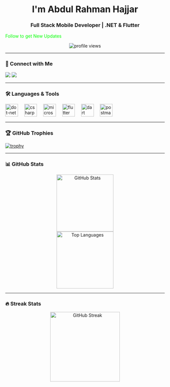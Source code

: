 <h1 align="center">I'm Abdul Rahman Hajjar</h1>

<h3 align="center">Full Stack Mobile Developer | .NET & Flutter</h3>

<p align="center">

  <span style="color: #00FF00;">Follow to get New Updates</span>

</p>

<p align="center">

  <img src="https://komarev.com/ghpvc/?username=AbuBasssam&label=Profile%20views&color=6A5ACD&style=flat-square" alt="profile views" />

</p>

---

### 📲 Connect with Me

<p align="left">
  <a href="mailto:programmerabubassam@gmail.com" style="text-decoration: none;">
    <img src="https://img.shields.io/badge/Gmail-D14836?style=flat-square&logo=gmail&logoColor=white" />
  </a>
  <a href="https://www.linkedin.com/in/abdul-rhaman-hajjar-24ab34308" target="_blank" style="text-decoration: none;">
    <img src="https://img.shields.io/badge/LinkedIn-0077B5?style=flat-square&logo=linkedin&logoColor=white" />
  </a>
 </p>

---

### 🛠 Languages & Tools

<p align="left">

 <img src="https://skillicons.dev/icons?i=dotnet" height="40" alt="dot-net logo"  />

  <img width="12" />

  <img src="https://skillicons.dev/icons?i=cs" height="40" alt="csharp logo"  />

  <img width="12" />

  <img src="https://cdn.jsdelivr.net/gh/devicons/devicon/icons/microsoftsqlserver/microsoftsqlserver-plain.svg" height="40" alt="microsoftsqlserver logo"  />

  <img width="12" />

  <img src="https://cdn.jsdelivr.net/gh/devicons/devicon/icons/flutter/flutter-original.svg" height="40" alt="flutter logo"  />

  <img width="12" />

  <img src="https://cdn.jsdelivr.net/gh/devicons/devicon/icons/dart/dart-original.svg" height="40" alt="dart logo"  />

  <img width="12" />

  <img src="https://skillicons.dev/icons?i=postman" height="40" alt="postman logo"  />

</p>

---

### 🏆 GitHub Trophies

[![trophy](https://github-profile-trophy.vercel.app/?username=AbuBasssam&theme=darkhub&no-frame=true&row=1&margin-w=15)](https://github.com/ryo-ma/github-profile-trophy)

---

### 📊 GitHub Stats

<div align="center">

  <img src="https://github-readme-stats.vercel.app/api?username=AbuBasssam&hide_title=false&hide_rank=false&show_icons=true&include_all_commits=true&count_private=true&disable_animations=false&theme=dracula&locale=en&hide_border=false" height="180" alt="GitHub Stats" />

  <br />

  <img src="https://github-readme-stats.vercel.app/api/top-langs?username=AbuBasssam&locale=en&hide_title=false&layout=compact&card_width=320&langs_count=5&theme=dracula&hide_border=false" height="180" alt="Top Languages" />

</div>

---

### 🔥 Streak Stats

<div align="center">

  <img src="https://streak-stats.demolab.com?user=AbuBasssam&theme=dracula&hide_border=false" height="220" alt="GitHub Streak" />

</div>
